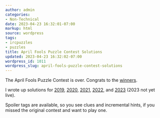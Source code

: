 ```yaml
---
author: admin
categories:
- Non-Technical
date: 2023-04-23 16:32:01-07:00
markup: html
source: wordpress
tags:
- ircpuzzles
- puzzles
title: April Fools Puzzle Contest Solutions
updated: 2023-04-23 16:32:02-07:00
wordpress_id: 1011
wordpress_slug: april-fools-puzzle-contest-solutions
---
```

The April Fools Puzzle Contest is over. Congrats to the [winners](https://blog.ircpuzzles.org/2023/04/2023-april-fools-rankings/).

I wrote up solutions for [2019](https://blog.ircpuzzles.org/2023/04/2019-afpc-summary/), [2020](https://blog.ircpuzzles.org/2023/04/2020-afpc-summary/), [2021](https://blog.ircpuzzles.org/2023/04/2021-afpc-summary/), [2022](https://blog.ircpuzzles.org/2023/04/2022-afpc-summary/), and [2023](https://blog.ircpuzzles.org/category/solutions/) (2023 not yet live).

Spoiler tags are available, so you see clues and incremental hints, if you missed the original contest and want to play one.
